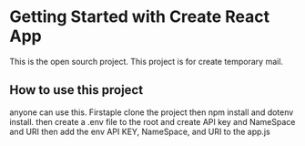 # Getting Started with Create React App

This is the open sourch project.
This project is for create temporary mail.

## How to use this project

anyone can use this.
Firstaple clone the project then npm install and dotenv install. then create a .env file to the root and create API key and NameSpace and URI then add the env API KEY, NameSpace, and URI to the app.js

